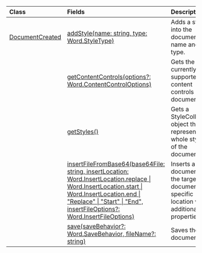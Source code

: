 | Class | Fields | Description |
|:---|:---|:---|
|[DocumentCreated](/javascript/api/word/word.documentcreated)|[addStyle(name: string, type: Word.StyleType)](/javascript/api/word/word.documentcreated#word-word-documentcreated-addstyle-member(1))|Adds a style into the document by name and type.|
||[getContentControls(options?: Word.ContentControlOptions)](/javascript/api/word/word.documentcreated#word-word-documentcreated-getcontentcontrols-member(1))|Gets the currently supported content controls in the document.|
||[getStyles()](/javascript/api/word/word.documentcreated#word-word-documentcreated-getstyles-member(1))|Gets a StyleCollection object that represents the whole style set of the document.|
||[insertFileFromBase64(base64File: string, insertLocation: Word.InsertLocation.replace \| Word.InsertLocation.start \| Word.InsertLocation.end \| "Replace" \| "Start" \| "End", insertFileOptions?: Word.InsertFileOptions)](/javascript/api/word/word.documentcreated#word-word-documentcreated-insertfilefrombase64-member(1))|Inserts a document into the target document at a specific location with additional properties.|
||[save(saveBehavior?: Word.SaveBehavior, fileName?: string)](/javascript/api/word/word.documentcreated#word-word-documentcreated-save-member(1))|Saves the document.|

